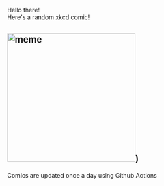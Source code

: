 Hello there! <br>Here's a random xkcd comic!<br>
## <img src="https://imgs.xkcd.com/comics/russells_teapot.png" alt="meme" width="300"/>)<br>
Comics are updated once a day using Github Actions